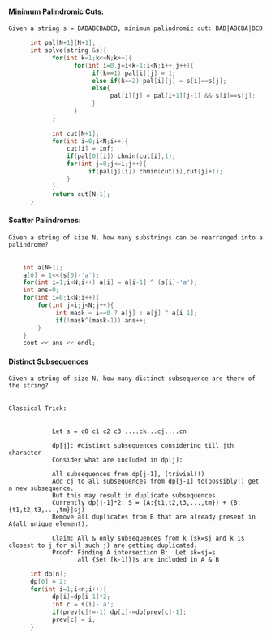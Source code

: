 #### Minimum Palindromic Cuts: 

`Given a string s = BABABCBADCD, minimum palindromic cut: BAB|ABCBA|DCD`
</br>
```cpp
      int pal[N+1][N+1];
      int solve(string &s){
            for(int k=1;k<=N;k++){
                  for(int i=0,j=i+k-1;i<N;i++,j++){
                       if(k==1) pal[i][j] = 1;
                       else if(k==2) pal[i][j] = s[i]==s[j];
                       else{
                            pal[i][j] = pal[i+1][j-1] && s[i]==s[j];
                       }
                  }
            }
            
            int cut[N+1];
            for(int i=0;i<N;i++){
                cut[i] = inf;
                if(pal[0][i]) chmin(cut[i],1);
                for(int j=0;j<=i;j++){
                      if(pal[j][i]) chmin(cut[i],cut[j]+1);
                }
            }
            return cut[N-1];
      }
```

#### Scatter Palindromes:

`Given a string of size N, how many substrings can be rearranged into a palindrome?`</br></br>
```cpp
    int a[N+1]; 
    a[0] = 1<<(s[0]-'a');
    for(int i=1;i<N;i++) a[i] = a[i-1] ^ (s[i]-'a');
    int ans=0;    
    for(int i=0;i<N;i++){
        for(int j=i;j<N;j++){
             int mask = i==0 ? a[j] : a[j] ^ a[i-1];
             if(!mask^(mask-1)) ans++;
        }
    }
    cout << ans << endl;
```

#### Distinct Subsequences

`Given a string of size N, how many distinct subsequence are there of the string?`</br></br>

`Classical Trick:`</br></br>

```
            Let s = c0 c1 c2 c3 ....ck...cj....cn
            
            dp[j]: #distinct subsequences considering till jth character
            Consider what are included in dp[j]:
            
            All subsequences from dp[j-1], (trivial!!)
            Add cj to all subsequences from dp[j-1] to(possibly!) get a new subsequence.
            But this may result in duplicate subsequences.
            Currently dp[j-1]*2: S = (A:{t1,t2,t3,...,tm}) + (B:{t1,t2,t3,...,tm}|sj)
            Remove all duplicates from B that are already present in A(all unique element).
            
            Claim: All & only subsequences from k (sk=sj and k is closest to j for all such j) are getting duplicated.             
            Proof: Finding A intersection B:  Let sk=sj=s
                   all {Set [k-1]}|s are included in A & B
```

```cpp
      int dp[n];
      dp[0] = 2;
      for(int i=1;i<n;i++){
            dp[i]=dp[i-1]*2;
            int c = s[i]-'a';
            if(prev[c]!=-1) dp[i]-=dp[prev[c]-1];
            prev[c] = i;
      }
```
